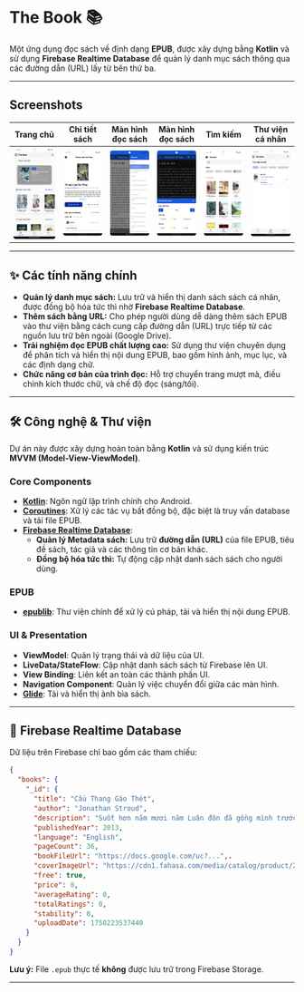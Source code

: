 # The Book 📚

Một ứng dụng đọc sách về định dạng **EPUB**, được xây dựng bằng **Kotlin** và sử dụng **Firebase Realtime Database** để quản lý danh mục sách thông qua các đường dẫn (URL) lấy từ bên thứ ba.

-----

## Screenshots

| Trang chủ | Chi tiết sách | Màn hình đọc sách | Màn hình đọc sách | Tìm kiếm | Thư viện cá nhân |
| :---: | :---: | :---: | :---: | :---: | :---: |
| <img src="assets/screen_home.png" width="200"/> | <img src="assets/screen_details.png" width="200"/> | <img src="assets/screen_reader_1.png" width="200"/> | <img src="assets/screen_reader_2.png" width="200"/> | <img src="assets/screen_search.png" width="200"/> | <img src="assets/screen_library.png" width="200"/> |
-----

## ✨ Các tính năng chính

  * **Quản lý danh mục sách:** Lưu trữ và hiển thị danh sách sách cá nhân, được đồng bộ hóa tức thì nhờ **Firebase Realtime Database**.
  * **Thêm sách bằng URL:** Cho phép người dùng dễ dàng thêm sách EPUB vào thư viện bằng cách cung cấp đường dẫn (URL) trực tiếp từ các nguồn lưu trữ bên ngoài (Google Drive).
  * **Trải nghiệm đọc EPUB chất lượng cao:** Sử dụng thư viện chuyên dụng để phân tích và hiển thị nội dung EPUB, bao gồm hình ảnh, mục lục, và các định dạng chữ.
  * **Chức năng cơ bản của trình đọc:** Hỗ trợ chuyển trang mượt mà, điều chỉnh kích thước chữ, và chế độ đọc (sáng/tối).
-----

## 🛠 Công nghệ & Thư viện

Dự án này được xây dựng hoàn toàn bằng **Kotlin** và sử dụng kiến trúc **MVVM (Model-View-ViewModel)**.

### Core Components

  * **[Kotlin](https://kotlinlang.org/)**: Ngôn ngữ lập trình chính cho Android.
  * **[Coroutines](https://kotlinlang.org/docs/coroutines-overview.html)**: Xử lý các tác vụ bất đồng bộ, đặc biệt là truy vấn database và tải file EPUB.
  * **[Firebase Realtime Database](https://firebase.google.com/docs/database)**:
      * **Quản lý Metadata sách:** Lưu trữ **đường dẫn (URL)** của file EPUB, tiêu đề sách, tác giả và các thông tin cơ bản khác.
      * **Đồng bộ hóa tức thì:** Tự động cập nhật danh sách sách cho người dùng.

### EPUB

  * **[epublib](https://github.com/psiegman/epublib)**: Thư viện chính để xử lý cú pháp, tải và hiển thị nội dung EPUB.

### UI & Presentation

* **ViewModel**: Quản lý trạng thái và dữ liệu của UI.
* **LiveData/StateFlow**: Cập nhật danh sách sách từ Firebase lên UI.
* **View Binding**: Liên kết an toàn các thành phần UI.
* **Navigation Component**: Quản lý việc chuyển đổi giữa các màn hình.
* **[Glide](https://github.com/bumptech/glide)**: Tải và hiển thị ảnh bìa sách.

-----

## 💾 Firebase Realtime Database

Dữ liệu trên Firebase chỉ bao gồm các tham chiếu:

```json
{
  "books": {
    "_id": {
      "title": "Cầu Thang Gào Thét",
      "author": "Jonathan Stroud", 
      "description": "Suốt hơn năm mươi năm Luân đôn đã gồng mình trước một điều đáng sợ: các vụ ma ám và hiện hồn liên tục xảy ra...",
      "publishedYear": 2013,
      "language": "English",
      "pageCount": 36,
      "bookFileUrl": "https://docs.google.com/uc?...",.
      "coverImageUrl": "https://cdn1.fahasa.com/media/catalog/product/2/3/2317e14a355ca7ec08140e45bd313625.jpg",
      "free": true,
      "price": 0,
      "averageRating": 0,
      "totalRatings": 0,
      "stability": 0,
      "uploadDate": 1750223537440
    }
  }
}
```

**Lưu ý:** File `.epub` thực tế **không** được lưu trữ trong Firebase Storage.

-----
